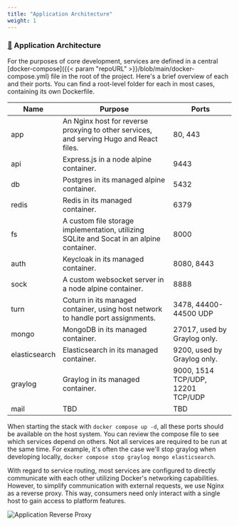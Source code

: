 ```yaml
---
title: "Application Architecture"
weight: 1
---
```


### [&#128279;](#application-architecture) Application Architecture

For the purposes of core development, services are defined in a central [docker-compose]({{< param "repoURL" >}}/blob/main/docker-compose.yml) file in the root of the project. Here's a brief overview of each and their ports. You can find a root-level folder for each in most cases, containing its own Dockerfile.

|Name|Purpose|Ports|
|-|-|-|
|app|An Nginx host for reverse proxying to other services, and serving Hugo and React files.|80, 443|
|api|Express.js in a node alpine container.|9443|
|db|Postgres in its managed alpine container.|5432|
|redis|Redis in its managed container.|6379|
|fs|A custom file storage implementation, utilizing SQLite and Socat in an alpine container.|8000|
|auth|Keycloak in its managed container.|8080, 8443|
|sock|A custom websocket server in a node alpine container.|8888|
|turn|Coturn in its managed container, using host network to handle port assignments.|3478, 44400-44500 UDP|
|mongo|MongoDB in its managed container.|27017, used by Graylog only.|
|elasticsearch|Elasticsearch in its managed container.|9200, used by Graylog only.|
|graylog|Graylog in its managed container.|9000, 1514 TCP/UDP, 12201 TCP/UDP|
|mail|TBD|TBD|

When starting the stack with `docker compose up -d`, all these ports should be available on the host system. You can review the compose file to see which services depend on others. Not all services are required to be run at the same time. For example, it's often the case we'll stop graylog when developing locally, `docker compose stop graylog mongo elasticsearch`.

With regard to service routing, most services are configured to directly communicate with each other utilizing Docker's networking capabilities. However, to simplify communication with external requests, we use Nginx as a reverse proxy. This way, consumers need only interact with a single host to gain access to platform features.

![Application Reverse Proxy](/doc_images/app_reverse_proxy.png)